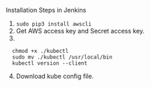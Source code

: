 Installation Steps in Jenkins


1. `sudo pip3 install awscli`
2. Get AWS access key and Secret access key.
3.
```curl -LO "https://storage.googleapis.com/kubernetes-release/release/$(curl -s https://storage.googleapis.com/kubernetes-release/release/stable.txt)/bin/linux/amd64/kubectl"
  chmod +x ./kubectl
  sudo mv ./kubectl /usr/local/bin
  kubectl version --client
  ```
4. Download kube config file.
